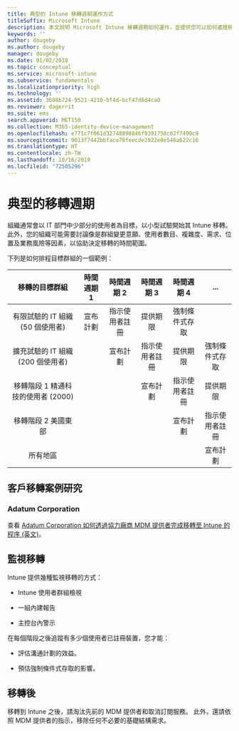 ```yaml
---
title: 典型的 Intune 移轉週期運作方式
titleSuffix: Microsoft Intune
description: 本文說明 Microsoft Intune 移轉週期如何運作，並提供您可以如何處理移轉週期的範例。
keywords: ''
author: dougeby
ms.author: dougeby
manager: dougeby
ms.date: 01/02/2018
ms.topic: conceptual
ms.service: microsoft-intune
ms.subservice: fundamentals
ms.localizationpriority: high
ms.technology: ''
ms.assetid: 3688b724-9521-4210-bf4d-bcf47d8d4ca0
ms.reviewer: dagerrit
ms.suite: ems
search.appverid: MET150
ms.collection: M365-identity-device-management
ms.openlocfilehash: e771c7f061d32748898846f9391758c02f7499c9
ms.sourcegitcommit: 9013f7442bbface78feecde2922e8e546a622c16
ms.translationtype: HT
ms.contentlocale: zh-TW
ms.lasthandoff: 10/16/2019
ms.locfileid: "72505296"
---
```

# <a name="typical-migration-cycle"></a>典型的移轉週期

組織通常會以 IT 部門中少部分的使用者為目標，以小型試驗開始其 Intune 移轉。 此外，您的組織可能需要討論像是群組變更意願、使用者數目、複雜度、需求、位置及業務風險等因素，以協助決定移轉的時間範圍。

下列是如何排程目標群組的一個範例︰

  | **移轉的目標群組** | **時間週期 1** | **時間週期 2** | **時間週期 3** | **時間週期 4** | **...**
|:---:|:---:|:---:|:---:|:---:|:---:|
| 有限試驗的 IT 組織 (50 個使用者) | 宣布計劃 | 指示使用者註冊 | 提供期限 | 強制條件式存取 |  |                                                        
| 擴充試驗的 IT 組織 (200 個使用者) |  | 宣布計劃 | 指示使用者註冊 | 提供期限 | 強制條件式存取 |
| 移轉階段 1 精通科技的使用者 (2000) |  |  | 宣布計劃 | 指示使用者註冊 | 提供期限 |
| 移轉階段 2 美國東部 |  |  |  | 宣布計劃 | 指示使用者註冊 |
| 所有地區 |  |  |  |  | 宣布計劃 |

## <a name="customer-migration-case-study"></a>客戶移轉案例研究

### <a name="adatum-corporation"></a>Adatum Corporation

查看 [Adatum Corporation 如何透過協力廠商 MDM 提供者完成移轉至 Intune 的程序 (英文)](https://gallery.technet.microsoft.com/Intune-migration-guide-893a95e3?redir=0)。

## <a name="monitoring-migration"></a>監視移轉

Intune 提供幾種監視移轉的方式：

* Intune 使用者群組檢視

* 一組內建報告

* 主控台內警示

在每個階段之後追蹤有多少個使用者已註冊裝置，您才能：

- 評估溝通計劃的效益。

- 預估強制條件式存取的影響。


## <a name="post-migration"></a>移轉後

移轉到 Intune 之後，請淘汰先前的 MDM 提供者和取消訂閱服務。 此外，還請依照 MDM 提供者的指示，移除任何不必要的基礎結構需求。
